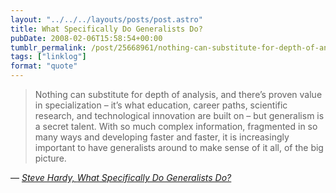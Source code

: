 ```yaml
---
layout: "../../../layouts/posts/post.astro"
title: What Specifically Do Generalists Do?
pubDate: 2008-02-06T15:58:54+00:00
tumblr_permalink: /post/25668961/nothing-can-substitute-for-depth-of-analysis-and
tags: ["linklog"]
format: "quote"
---
```


> Nothing can substitute for depth of analysis, and there&rsquo;s proven value in specialization – it&rsquo;s what education, career paths, scientific research, and technological innovation are built on – but generalism is a secret talent. With so much complex information, fragmented in so many ways and developing faster and faster, it is increasingly important to have generalists around to make sense of it all, of the big picture.

— <cite>[ Steve Hardy, _What Specifically Do Generalists Do?_](http://creativegeneralist.com/2008/02/what-specifically-do-generalists-do/)</cite>
